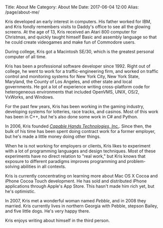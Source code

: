 Title: About Me
Category: About Me
Date: 2017-06-04 12:00
Alias: /page/about-me/

Kris developed an early interest in computers. His father worked for IBM, and Kris fondly remembers visits to Daddy's office to see all the glowing screens. At the age of 13, Kris received an Atari 800 computer for Christmas, and quickly taught himself Basic and assembly language so that he could create videogames and make fun of Commodore users.

During college, Kris got a Macintosh SE/30, which is the greatest personal computer of all time.

Kris has been a professional software developer since 1992. Right out of college, he went to work for a traffic-engineering firm, and worked on traffic control and monitoring systems for New York City, New York State, Maryland, the County of Los Angeles, and other state and local governments. He got a lot of experience writing cross-platform code for heterogeneous environments that included OpenVMS, UNIX, OS/2, VxWorks, and Windows.

For the past few years, Kris has been working in the gaming industry, developing systems for lotteries, race tracks, and casinos. Most of this work has been in C++, but he's also done some work in C# and Python.

In 2006, Kris founded _[Capable Hands Technologies, Inc.](http://capablehands.net)_. Since then, the bulk of his time has been spent doing contract work for a former employer, but he's made a little money doing other things.

When he is not working for employers or clients, Kris likes to experiment with a lot of programming languages and design techniques. Most of these experiments have no direct relation to "real work," but Kris knows that exposure to different paradigms improves programming and problem-solving abilities in all contexts.

Kris is currently concentrating on learning more about Mac OS X Cocoa and iPhone Cocoa Touch development. He has sold and distributed iPhone applications through Apple's App Store. This hasn't made him rich yet, but he's optimistic.

In 2007, Kris met a wonderful woman named _Pebble_, and in 2008 they married. Kris currently lives in northern Georgia with Pebble, stepson Bailey, and five little dogs. He's very happy there.

Kris enjoys writing about himself in the third person.


